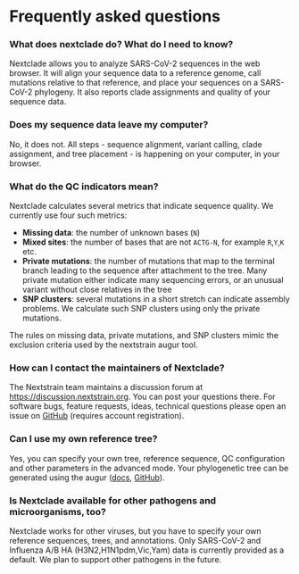 # Frequently asked questions

### What does nextclade do? What do I need to know?

Nextclade allows you to analyze SARS-CoV-2 sequences in the web browser. It will align your sequence data to a reference genome, call mutations relative to that reference, and place your sequences on a SARS-CoV-2 phylogeny. It also reports clade assignments and quality of your sequence data.

### Does my sequence data leave my computer?

No, it does not. All steps - sequence alignment, variant calling, clade assignment, and tree placement - is happening on your computer, in your browser.

### What do the QC indicators mean?

Nextclade calculates several metrics that indicate sequence quality. We currently use four such metrics:

- **Missing data**: the number of unknown bases (`N`)
- **Mixed sites**: the number of bases that are not `ACTG-N`, for example `R`,`Y`,`K` etc.
- **Private mutations**: the number of mutations that map to the terminal branch leading to the sequence after attachment to the tree. Many private mutation either indicate many sequencing errors, or an unusual variant without close relatives in the tree
- **SNP clusters**: several mutations in a short stretch can indicate assembly problems. We calculate such SNP clusters using only the private mutations.

The rules on missing data, private mutations, and SNP clusters mimic the exclusion criteria used by the nextstrain augur tool.

### How can I contact the maintainers of Nextclade?

The Nextstrain team maintains a discussion forum at <https://discussion.nextstrain.org>. You can post your questions there. For software bugs, feature requests, ideas, technical questions please open an issue on [GitHub](https://github.com/nextstrain/nextclade/issues/new/choose) (requires account registration).

### Can I use my own reference tree?

Yes, you can specify your own tree, reference sequence, QC configuration and other parameters in the advanced mode. Your phylogenetic tree can be generated using the augur ([docs](https://docs.nextstrain.org/), [GitHub](https://github.com/nextstrain/augur)).

### Is Nextclade available for other pathogens and microorganisms, too?

Nextclade works for other viruses, but you have to specify your own reference sequences, trees, and annotations. Only SARS-CoV-2 and Influenza A/B HA (H3N2,H1N1pdm,Vic,Yam) data is currently provided as a default. We plan to support other pathogens in the future.
